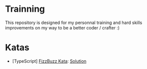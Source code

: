 # Trainning

This repository is designed for my personnal training and hard skills improvements on my way to be a better coder / crafter :)


# Katas

* [TypeScript] [FizzBuzz Kata](https://kata-log.rocks/fizz-buzz-kata): [Solution](./katas/fizzbuzz/)
